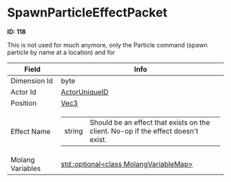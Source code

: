 # SpawnParticleEffectPacket

__ID: 118__

This is not used for much anymore, only the Particle command (spawn particle by name at a location) and for

<table><thead><tr><th>Field</th><th>Info</th></tr></thead><tbody>
<tr><td>Dimension Id</td><td>byte</td></tr>
<tr><td>Actor Id</td><td><a href="../types/ActorUniqueID.md">ActorUniqueID</a></td></tr>
<tr><td>Position</td><td><a href="../types/Vec3.md">Vec3</a></td></tr>
<tr><td>Effect Name</td><td><table><tbody><tr><td>string</td><td>Should be an effect that exists on the client. No-op if the effect doesn't exist.</td></tr></tbody></table></td></tr>
<tr><td>Molang Variables</td><td><a href="../types/Optional_class MolangVariableMap.md">std::optional&lt;class MolangVariableMap&gt;</a></td></tr>
</tbody></table>